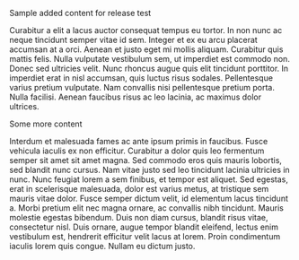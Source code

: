 Sample added content for release test

Curabitur a elit a lacus auctor consequat tempus eu tortor.
In non nunc ac neque tincidunt semper vitae id sem.
Integer et ex eu arcu placerat accumsan at a orci.
Aenean et justo eget mi mollis aliquam.
Curabitur quis mattis felis.
Nulla vulputate vestibulum sem, ut imperdiet est commodo non.
Donec sed ultricies velit.
Nunc rhoncus augue quis elit tincidunt porttitor.
In imperdiet erat in nisl accumsan, quis luctus risus sodales.
Pellentesque varius pretium vulputate.
Nam convallis nisi pellentesque pretium porta.
Nulla facilisi.
Aenean faucibus risus ac leo lacinia, ac maximus dolor ultrices.

Some more content

Interdum et malesuada fames ac ante ipsum primis in faucibus.
Fusce vehicula iaculis ex non efficitur.
Curabitur a dolor quis leo fermentum semper sit amet sit amet magna.
Sed commodo eros quis mauris lobortis, sed blandit nunc cursus.
Nam vitae justo sed leo tincidunt lacinia ultricies in nunc.
Nunc feugiat lorem a sem finibus, et tempor est aliquet.
Sed egestas, erat in scelerisque malesuada, dolor est varius metus, at tristique sem mauris vitae dolor.
Fusce semper dictum velit, id elementum lacus tincidunt a.
Morbi pretium elit nec magna ornare, ac convallis nibh tincidunt.
Mauris molestie egestas bibendum.
Duis non diam cursus, blandit risus vitae, consectetur nisl.
Duis ornare, augue tempor blandit eleifend, lectus enim vestibulum est, hendrerit efficitur velit lacus at lorem.
Proin condimentum iaculis lorem quis congue.
Nullam eu dictum justo.
